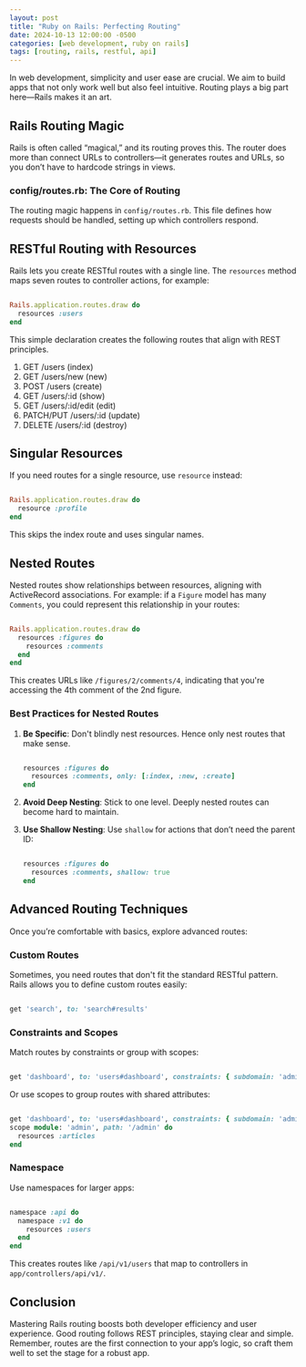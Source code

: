 ```yaml
---
layout: post
title: "Ruby on Rails: Perfecting Routing"
date: 2024-10-13 12:00:00 -0500
categories: [web development, ruby on rails]
tags: [routing, rails, restful, api]
---
```


In web development, simplicity and user ease are crucial. We aim to build apps that not only work well but also feel intuitive. Routing plays a big part here—Rails makes it an art.

## Rails Routing Magic

Rails is often called “magical,” and its routing proves this. The router does more than connect URLs to controllers—it generates routes and URLs, so you don’t have to hardcode strings in views.

### config/routes.rb: The Core of Routing

The routing magic happens in `config/routes.rb`. This file defines how requests should be handled, setting up which controllers respond.

## RESTful Routing with Resources

Rails lets you create RESTful routes with a single line. The `resources` method maps seven routes to controller actions, for example:

```ruby

Rails.application.routes.draw do
  resources :users
end

```

This simple declaration creates the following routes that align with REST principles.

1. GET /users (index)
2. GET /users/new (new)
3. POST /users (create)
4. GET /users/:id (show)
5. GET /users/:id/edit (edit)
6. PATCH/PUT /users/:id (update)
7. DELETE /users/:id (destroy)

## Singular Resources

If you need routes for a single resource, use `resource` instead:

```ruby

Rails.application.routes.draw do
  resource :profile
end

```
This skips the index route and uses singular names.

## Nested Routes

Nested routes show relationships between resources, aligning with ActiveRecord associations. For example:
if a `Figure` model has many `Comments`, you could represent this relationship in your routes:

```ruby

Rails.application.routes.draw do
  resources :figures do
    resources :comments
  end
end

```
This creates URLs like  `/figures/2/comments/4`, indicating that you're accessing the 4th comment of the 2nd figure.

### Best Practices for Nested Routes

1. **Be Specific**: Don't blindly nest resources. Hence only nest routes that make sense.

   ```ruby

   resources :figures do
     resources :comments, only: [:index, :new, :create]
   end

   ```

2. **Avoid Deep Nesting**: Stick to one level. Deeply nested routes can become hard to maintain.

3. **Use Shallow Nesting**: Use `shallow` for actions that don’t need the parent ID:

   ```ruby

   resources :figures do
     resources :comments, shallow: true
   end

   ```

## Advanced Routing Techniques

Once you’re comfortable with basics, explore advanced routes:

### Custom Routes

Sometimes, you need routes that don't fit the standard RESTful pattern. Rails allows you to define custom routes easily:

```ruby

get 'search', to: 'search#results'

```

### Constraints and Scopes

Match routes by constraints or group with scopes:

```ruby

get 'dashboard', to: 'users#dashboard', constraints: { subdomain: 'admin' }

```

Or use scopes to group routes with shared attributes:

```ruby

get 'dashboard', to: 'users#dashboard', constraints: { subdomain: 'admin' }
scope module: 'admin', path: '/admin' do
  resources :articles
end

```

### Namespace

Use namespaces for larger apps:

```ruby

namespace :api do
  namespace :v1 do
    resources :users
  end
end

```

This creates routes like `/api/v1/users` that map to controllers in `app/controllers/api/v1/`.

## Conclusion

Mastering Rails routing boosts both developer efficiency and user experience. Good routing follows REST principles, staying clear and simple. Remember, routes are the first connection to your app’s logic, so craft them well to set the stage for a robust app.

